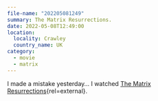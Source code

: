 ```yaml
---
file-name: "202205081249"
summary: The Matrix Resurrections.
date: 2022-05-08T12:49:00
location:
  locality: Crawley
  country_name: UK
category:
  - movie
  - matrix
---
```


I made a mistake yesterday&hellip; I watched [The Matrix Resurrections](https://www.imdb.com/title/tt10838180/){rel=external}.
